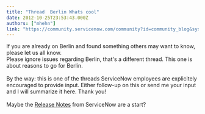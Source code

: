 ```yaml
---
title: "Thread  Berlin Whats cool"
date: 2012-10-25T23:53:43.000Z
authors: ["mhehn"]
link: "https://community.servicenow.com/community?id=community_blog&sys_id=fdbd6aa9dbd0dbc01dcaf3231f9619eb"
---
```

<p>If you are already on Berlin and found something others may want to know, please let us all know.<br />Please ignore issues regarding Berlin, that's a different thread. This one is about reasons to go for Berlin.<br /><br />By the way: this is one of the threads ServiceNow employees are explicitely encouraged to provide input. Either follow-up on this or send me your input and I will summarize it here. Thank you!<br /><br />Maybe the <a title="ki.servicenow.com/index.php?title=Release_Notes" href="http://wiki.servicenow.com/index.php?title=Release_Notes" target="_blank">Release Notes</a> from ServiceNow are a start?</p>